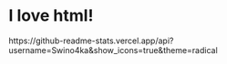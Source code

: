 <!DOCTYPE html>
<html lang="en">
<head>
    <meta charset="UTF-8">
    <meta http-equiv="X-UA-Compatible" content="IE=edge">
    <meta name="viewport" content="width=device-width, initial-scale=1.0">
</head>
<body>
    <h1>I love html!</h1>
    https://github-readme-stats.vercel.app/api?username=Swino4ka&show_icons=true&theme=radical
</body>
</html>
